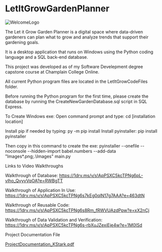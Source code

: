 # LetItGrowGardenPlanner

![WelcomeLogo](https://github.com/kristyvt/LetItGrowGardenPlanner/assets/172512085/be1c43b7-4592-409a-a19b-905968c24af5)


The Let it Grow Garden Planner is a digital space where data-driven gardeners can plan what to grow and analyze trends that support their gardening goals.

It is a desktop application that runs on Windows using the Python coding language and a SQL back-end database.

This project was developed as of my Software Develepment degree capstone course at Champlain College Online.

All current Python program files are located in the LetItGrowCodeFiles folder.

Before running the Python program for the first time, please create the database by running the CreateNewGardenDatabase.sql script in SQL Express.

To Create Windows exe:
  Open command prompt and type: cd [installation location]

  Install pip if needed by typing: py -m pip install
  Install pyinstaller: pip install pyinstaller

  Then copy in this command to create the exe:
  pyinstaller --onefile --noconsole --hidden-import babel.numbers --add-data "Images\*.png;.\Images" main.py



Links to Video Walkthroughs
  
Walkthrough of Database: https://1drv.ms/v/s!ApPSXC5kcTPNg6pL-vlho_QvyvVqOA?e=RWBgTT

Walkthrough of Application In Use: https://1drv.ms/v/s!ApPSXC5kcTPNg6s7kEg0qlN17g7AAA?e=463dtN

Walkthrough of Reusable Code: https://1drv.ms/v/s!ApPSXC5kcTPNg6s8Rm_fRWVUAzdPpw?e=xX2nCj

Walkthrough of Data Validation and Verification: https://1drv.ms/v/s!ApPSXC5kcTPNg6s-rbXuJZexiEje4w?e=1M0ISd


Project Documentation File

[ProjectDocumentation_KStark.pdf](https://github.com/user-attachments/files/16573531/ProjectDocumentation_KStark.pdf)


